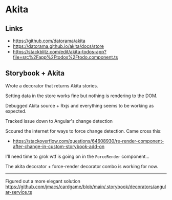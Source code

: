 # Akita

## Links
- https://github.com/datorama/akita
- https://datorama.github.io/akita/docs/store
- https://stackblitz.com/edit/akita-todos-app?file=src%2Fapp%2Ftodos%2Ftodo.component.ts


## Storybook + Akita
Wrote a decorator that returns Akita stories.

Setting data in the store works fine but nothing is rendering to the DOM. 

Debugged Akita source + Rxjs and everything seems to be working as expected.

Tracked issue down to Angular's change detection

Scoured the internet for ways to force change detection. Came cross this:
- https://stackoverflow.com/questions/64608930/re-render-component-after-change-in-custom-storybook-add-on

I'll need time to grok wtf is going on in the `ForceRender` component... 

The akita decorator + force-render decorator combo is working for now.

---

Figured out a more elegant solution
https://github.com/jmacs/cardgame/blob/main/.storybook/decorators/angular-service.ts
